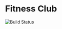 # Fitness Club

[![Build Status](https://travis-ci.org/pikpok/fitness-club.svg)](https://travis-ci.org/pikpok/fitness-club)